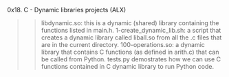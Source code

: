 0x18. C - Dynamic libraries projects (ALX)

>> libdynamic.so: this is a dynamic (shared) library containing the functions listed in main.h.
>> 1-create_dynamic_lib.sh: a script that creates a dynamic library called liball.so from all the .c files that are in the current directory.
>> 100-operations.so: a dynamic library that contains C functions (as defined in arith.c) that can be called from Python. tests.py demostrates how we can use C functions contained in C dynamic library to run Python code.
